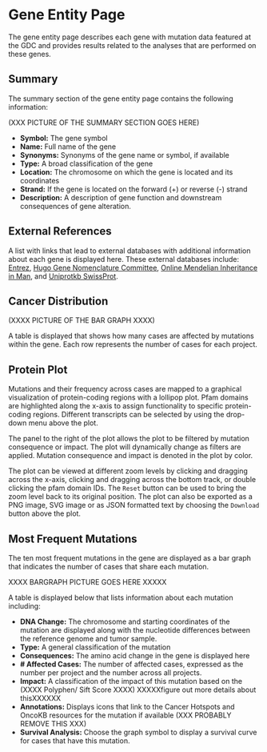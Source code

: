 # Gene Entity Page

The gene entity page describes each gene with mutation data featured at the GDC and provides results related to the analyses that are performed on these genes.  

## Summary

The summary section of the gene entity page contains the following information:

(XXX PICTURE OF THE SUMMARY SECTION GOES HERE)

* __Symbol:__ The gene symbol
* __Name:__ Full name of the gene
* __Synonyms:__ Synonyms of the gene name or symbol, if available
* __Type:__ A broad classification of the gene
* __Location:__ The chromosome on which the gene is located and its coordinates
* __Strand:__ If the gene is located on the forward (+) or reverse (-) strand
* __Description:__ A description of gene function and downstream consequences of gene alteration.

## External References

A list with links that lead to external databases with additional information about each gene is displayed here. These external databases include: [Entrez](https://www.ncbi.nlm.nih.gov/gquery/), [Hugo Gene Nomenclature Committee](http://www.genenames.org/), [Online Mendelian Inheritance in Man](https://www.omim.org/), and [Uniprotkb SwissProt](http://www.uniprot.org/).

## Cancer Distribution

(XXXX PICTURE OF THE BAR GRAPH XXXX)

A table is displayed that shows how many cases are affected by mutations within the gene. Each row represents the number of cases for each project.

## Protein Plot
Mutations and their frequency across cases are mapped to a graphical visualization of protein-coding regions with a lollipop plot. Pfam domains are highlighted along the x-axis to assign functionality to specific protein-coding regions. Different transcripts can be selected by using the drop-down menu above the plot.  

The panel to the right of the plot allows the plot to be filtered by mutation consequence or impact.  The plot will dynamically change as filters are applied.  Mutation consequence and impact is denoted in the plot by color.

The plot can be viewed at different zoom levels by clicking and dragging across the x-axis, clicking and dragging across the bottom track, or double clicking the pfam domain IDs. The `Reset` button can be used to bring the zoom level back to its original position. The plot can also be exported as a PNG image, SVG image or as JSON formatted text by choosing the `Download` button above the plot.

## Most Frequent Mutations

The ten most frequent mutations in the gene are displayed as a bar graph that indicates the number of cases that share each mutation.  

XXXX BARGRAPH PICTURE GOES HERE XXXXX

A table is displayed below that lists information about each mutation including:

* __DNA Change:__ The chromosome and starting coordinates of the mutation are displayed along with the nucleotide differences between the reference genome and tumor sample.  
* __Type:__ A general classification of the mutation
* __Consequences:__ The amino acid change in the gene is displayed here
* __# Affected Cases:__ The number of affected cases, expressed as the number per project and the number across all projects.
* __Impact:__ A classification of the impact of this mutation based on the (XXXX Polyphen/ Sift Score XXXX) XXXXXfigure out more details about thisXXXXXX
* __Annotations:__ Displays icons that link to the Cancer Hotspots and OncoKB resources for the mutation if available (XXX PROBABLY REMOVE THIS XXX)
* __Survival Analysis:__ Choose the graph symbol to display a survival curve for cases that have this mutation.
